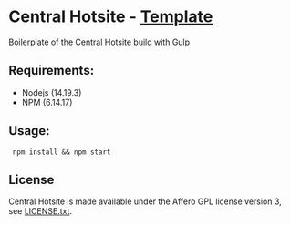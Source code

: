 # Central Hotsite - [Template](http://www.centralcm42.com/)


Boilerplate of the Central Hotsite build with Gulp

## Requirements:

- Nodejs (14.19.3)
- NPM (6.14.17)

## Usage:


```
 npm install && npm start
```


## License

Central Hotsite is made available under the Affero GPL license version 3, see [LICENSE.txt](https://github.com/Codeminer42/central-hotsite/blob/master/LICENSE.txt).
